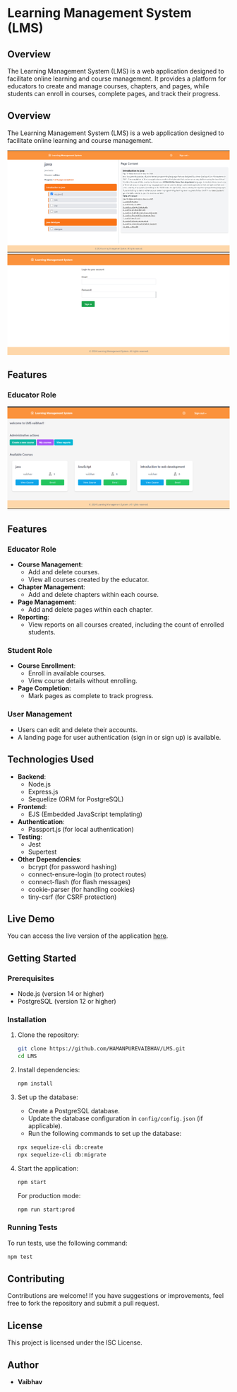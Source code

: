 # Learning Management System (LMS)

## Overview

The Learning Management System (LMS) is a web application designed to facilitate online learning and course management. It provides a platform for educators to create and manage courses, chapters, and pages, while students can enroll in courses, complete pages, and track their progress.

## Overview

The Learning Management System (LMS) is a web application designed to facilitate online learning and course management.

![Continue Course Screenshot](./public/LMSscreenshots/continue_course.png)
![Login Page Screenshot](./public/LMSscreenshots/login.png)

## Features

### Educator Role
![Educator Dashboard Screenshot](./public/LMSscreenshots/educator_dashboard.png)

## Features

### Educator Role
- **Course Management**: 
  - Add and delete courses.
  - View all courses created by the educator.
- **Chapter Management**: 
  - Add and delete chapters within each course.
- **Page Management**: 
  - Add and delete pages within each chapter.
- **Reporting**: 
  - View reports on all courses created, including the count of enrolled students.

### Student Role
- **Course Enrollment**: 
  - Enroll in available courses.
  - View course details without enrolling.
- **Page Completion**: 
  - Mark pages as complete to track progress.

### User Management
- Users can edit and delete their accounts.
- A landing page for user authentication (sign in or sign up) is available.

## Technologies Used

- **Backend**: 
  - Node.js
  - Express.js
  - Sequelize (ORM for PostgreSQL)
- **Frontend**: 
  - EJS (Embedded JavaScript templating)
- **Authentication**: 
  - Passport.js (for local authentication)
- **Testing**: 
  - Jest
  - Supertest
- **Other Dependencies**: 
  - bcrypt (for password hashing)
  - connect-ensure-login (to protect routes)
  - connect-flash (for flash messages)
  - cookie-parser (for handling cookies)
  - tiny-csrf (for CSRF protection)

## Live Demo

You can access the live version of the application [here](https://lms-4um5.onrender.com).

## Getting Started

### Prerequisites

- Node.js (version 14 or higher)
- PostgreSQL (version 12 or higher)

### Installation

1. Clone the repository:

   ```bash
   git clone https://github.com/HAMANPUREVAIBHAV/LMS.git
   cd LMS

2. Install dependencies:

   ```bash
   npm install
   ```

3. Set up the database:

   - Create a PostgreSQL database.
   - Update the database configuration in `config/config.json` (if applicable).
   - Run the following commands to set up the database:

   ```bash
   npx sequelize-cli db:create
   npx sequelize-cli db:migrate
   ```

4. Start the application:

   ```bash
   npm start
   ```

   For production mode:

   ```bash
   npm run start:prod
   ```

### Running Tests

To run tests, use the following command:

```bash
npm test
```

## Contributing

Contributions are welcome! If you have suggestions or improvements, feel free to fork the repository and submit a pull request.

## License

This project is licensed under the ISC License.

## Author

- **Vaibhav**
